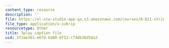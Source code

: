 ```yaml
---
content_type: resource
description: ''
file: https://ol-ocw-studio-app-qa.s3.amazonaws.com/courses/8-821-string-theory-and-holographic-duality-fall-2014/3f2ae361e67d6d800f52cf4db38d5da3_Wcy-zCt8llk.srt
file_type: application/x-subrip
resourcetype: Other
title: 3play caption file
uid: 3f2ae361-e67d-6d80-0f52-cf4db38d5da3
---
```

